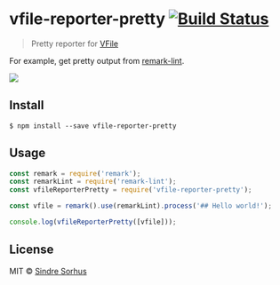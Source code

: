 # vfile-reporter-pretty [![Build Status](https://travis-ci.org/sindresorhus/vfile-reporter-pretty.svg?branch=master)](https://travis-ci.org/sindresorhus/vfile-reporter-pretty)

> Pretty reporter for [VFile](https://github.com/vfile/vfile)

For example, get pretty output from [remark-lint](https://github.com/wooorm/remark-lint).

![](screenshot.png)


## Install

```
$ npm install --save vfile-reporter-pretty
```


## Usage

```js
const remark = require('remark');
const remarkLint = require('remark-lint');
const vfileReporterPretty = require('vfile-reporter-pretty');

const vfile = remark().use(remarkLint).process('## Hello world!');

console.log(vfileReporterPretty([vfile]));
```


## License

MIT © [Sindre Sorhus](https://sindresorhus.com)
